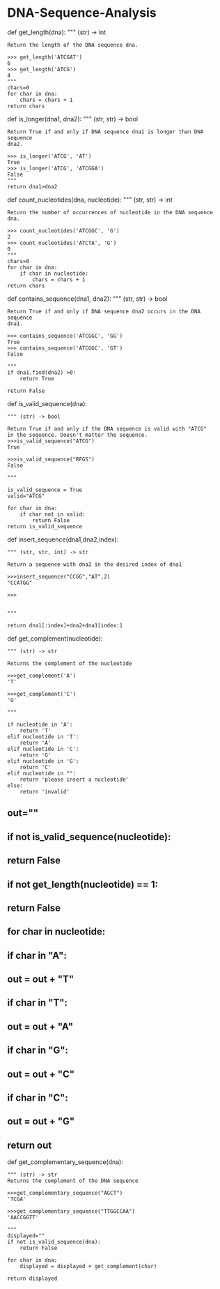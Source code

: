 # DNA-Sequence-Analysis

def get_length(dna):
    """ (str) -> int

    Return the length of the DNA sequence dna.

    >>> get_length('ATCGAT')
    6
    >>> get_length('ATCG')
    4
    """
    chars=0
    for char in dna:
        chars = chars + 1
    return chars



def is_longer(dna1, dna2):
    """ (str, str) -> bool

    Return True if and only if DNA sequence dna1 is longer than DNA sequence
    dna2.

    >>> is_longer('ATCG', 'AT')
    True
    >>> is_longer('ATCG', 'ATCGGA')
    False
    """
    return dna1>dna2



def count_nucleotides(dna, nucleotide):
    """ (str, str) -> int

    Return the number of occurrences of nucleotide in the DNA sequence dna.

    >>> count_nucleotides('ATCGGC', 'G')
    2
    >>> count_nucleotides('ATCTA', 'G')
    0
    """
    chars=0
    for char in dna:
        if char in nucleotide:
            chars = chars + 1
    return chars    
    


def contains_sequence(dna1, dna2):
    """ (str, str) -> bool

    Return True if and only if DNA sequence dna2 occurs in the DNA sequence
    dna1.

    >>> contains_sequence('ATCGGC', 'GG')
    True
    >>> contains_sequence('ATCGGC', 'GT')
    False

    """
    if dna1.find(dna2) >0:
        return True
    
    return False


def is_valid_sequence(dna):

    """ (str) -> bool

    Return True if and only if the DNA sequence is valid with "ATCG"
    in the sequence. Doesn't matter the sequence.
    >>>is_valid_sequence("ATCG")
    True

    >>>is_valid_sequence("RFGS")
    False

    """

    is_valid_sequence = True
    valid="ATCG"

    for char in dna:
        if char not in valid:
            return False
    return is_valid_sequence



def insert_sequence(dna1,dna2,index):

    """ (str, str, int) -> str

    Return a sequence with dna2 in the desired index of dna1

    >>>insert_sequence("CCGG","AT",2)
    "CCATGG"

    >>>


    """

    return dna1[:index]+dna2+dna1[index:]

    
    



def get_complement(nucleotide):

    """ (str) -> str

    Returns the complement of the nucleotide

    >>>get_complement('A')
    'T'

    >>>get_complement('C')
    'G' 

    """

    if nucleotide in 'A':
        return 'T'
    elif nucleotide in 'T':
        return 'A'
    elif nucleotide in 'C':
        return 'G'
    elif nucleotide in 'G':
        return 'C'
    elif nucleotide in "":
        return 'please insert a nucleotide'
    else:
        return 'invalid'

##    out=""
##    if not is_valid_sequence(nucleotide):
##        return False
##    if not get_length(nucleotide) == 1:
##        return False
##    
##    for char in nucleotide:
##        if char in "A":
##            out = out + "T"
##        if char in "T":
##            out = out + "A"
##        if char in "G":
##            out = out + "C"
##        if char in "C":
##            out = out + "G"
##
##    return out

    


def get_complementary_sequence(dna):

    """ (str) -> str
    Returns the complement of the DNA sequence

    >>>get_complementary_sequence("AGCT")
    'TCGA'

    >>>get_complementary_sequence("TTGGCCAA")
    'AACCGGTT'

    """
    displayed=""
    if not is_valid_sequence(dna):
        return False

    for char in dna:
        displayed = displayed + get_complement(char)

    return displayed
